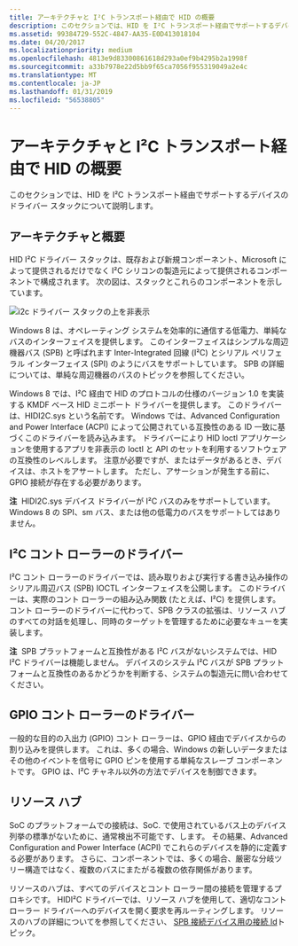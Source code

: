```yaml
---
title: アーキテクチャと I²C トランスポート経由で HID の概要
description: このセクションでは、HID を I²C トランスポート経由でサポートするデバイスのドライバー スタックについて説明します。
ms.assetid: 99384729-552C-4847-AA35-E0D413018104
ms.date: 04/20/2017
ms.localizationpriority: medium
ms.openlocfilehash: 4813e9d83300861618d293a0ef9b4295b2a1998f
ms.sourcegitcommit: a33b7978e22d5bb9f65ca7056f955319049a2e4c
ms.translationtype: MT
ms.contentlocale: ja-JP
ms.lasthandoff: 01/31/2019
ms.locfileid: "56538805"
---
```

# <a name="architecture-and-overview-for-hid-over-the-ic-transport"></a>アーキテクチャと I²C トランスポート経由で HID の概要


このセクションでは、HID を I²C トランスポート経由でサポートするデバイスのドライバー スタックについて説明します。

## <a name="architecture-and-overview"></a>アーキテクチャと概要


HID I²C ドライバー スタックは、既存および新規コンポーネント、Microsoft によって提供されるだけでなく I²C シリコンの製造元によって提供されるコンポーネントで構成されます。 次の図は、スタックとこれらのコンポーネントを示しています。

![i2c ドライバー スタックの上を非表示](images/hid-i2c-arch.png)

Windows 8 は、オペレーティング システムを効率的に通信する低電力、単純なバスのインターフェイスを提供します。 このインターフェイスはシンプルな周辺機器バス (SPB) と呼ばれます Inter-Integrated 回線 (I²C) とシリアル ペリフェラル インターフェイス (SPI) のようにバスをサポートしています。 SPB の詳細については、単純な周辺機器のバスのトピックを参照してください。

Windows 8 では、I²C 経由で HID のプロトコルの仕様のバージョン 1.0 を実装する KMDF ベース HID ミニポート ドライバーを提供します。 このドライバーは、HIDI2C.sys という名前です。 Windows では、Advanced Configuration and Power Interface (ACPI) によって公開されている互換性のある ID 一致に基づくこのドライバーを読み込みます。 ドライバーにより HID Ioctl アプリケーションを使用するアプリを非表示の Ioctl と API のセットを利用するソフトウェアの互換性のレベルします。 注意が必要ですが、またはデータがあるとき、デバイスは、ホストをアサートします。 ただし、アサーションが発生する前に、GPIO 接続が存在する必要があります。

**注**  HIDI2C.sys デバイス ドライバーが I²C バスのみをサポートしています。 Windows 8 の SPI、sm バス、または他の低電力のバスをサポートしてはありません。

 

## <a name="the-ic-controller-driver"></a>I²C コント ローラーのドライバー


I²C コント ローラーのドライバーでは、読み取りおよび実行する書き込み操作のシリアル周辺バス (SPB) IOCTL インターフェイスを公開します。 このドライバーは、実際のコント ローラーの組み込み関数 (たとえば、I²C) を提供します。 コント ローラーのドライバーに代わって、SPB クラスの拡張は、リソース ハブのすべての対話を処理し、同時のターゲットを管理するために必要なキューを実装します。

**注**  SPB プラットフォームと互換性がある I²C バスがないシステムでは、HID I²C ドライバーは機能しません。 デバイスのシステム I²C バスが SPB プラットフォームと互換性のあるかどうかを判断する、システムの製造元に問い合わせてください。

 

## <a name="the-gpio-controller-driver"></a>GPIO コント ローラーのドライバー


一般的な目的の入出力 (GPIO) コント ローラーは、GPIO 経由でデバイスからの割り込みを提供します。 これは、多くの場合、Windows の新しいデータまたはその他のイベントを信号に GPIO ピンを使用する単純なスレーブ コンポーネントです。 GPIO は、I²C チャネル以外の方法でデバイスを制御できます。

## <a name="the-resource-hub"></a>リソース ハブ


SoC のプラットフォームでの接続は、SoC. で使用されているバス上のデバイス列挙の標準がないために、通常検出不可能です、します。 その結果、Advanced Configuration and Power Interface (ACPI) でこれらのデバイスを静的に定義する必要があります。 さらに、コンポーネントでは、多くの場合、厳密な分岐ツリー構造ではなく、複数のバスにまたがる複数の依存関係があります。

リソースのハブは、すべてのデバイスとコント ローラー間の接続を管理するプロキシです。 HIDI²C ドライバーでは、リソース ハブを使用して、適切なコント ローラー ドライバーへのデバイスを開く要求を再ルーティングします。 リソースのハブの詳細についてを参照してください、 [SPB 接続デバイス用の接続 Id](https://msdn.microsoft.com/library/windows/hardware/hh698216)トピック。

 

 




